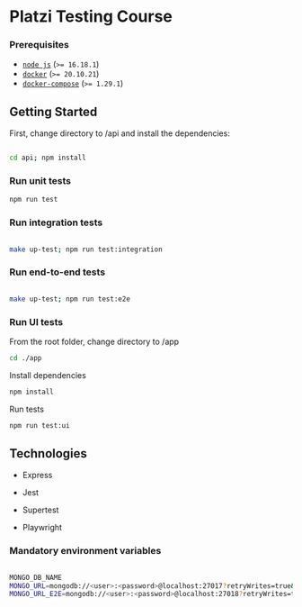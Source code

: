 # Platzi Testing Course

### Prerequisites

- [`node js`](https://nodejs.org/en/) (`>= 16.18.1`)
- [`docker`](https://www.docker.com/) (`>= 20.10.21`)
- [`docker-compose`](https://docs.docker.com/compose/) (`>= 1.29.1`)

## Getting Started

First, change directory to /api and install the dependencies:

```bash

cd api; npm install

```
### Run unit tests
```bash
npm run test
```

### Run integration tests

```bash

make up-test; npm run test:integration

```

### Run end-to-end tests

```bash

make up-test; npm run test:e2e

```

### Run UI tests
From the root folder, change directory to /app
```bash
cd ./app
```

Install dependencies
```bash
npm install
```

Run tests
```bash
npm run test:ui
```

## Technologies

- Express

- Jest

- Supertest

- Playwright

### Mandatory environment variables

```bash

MONGO_DB_NAME
MONGO_URL=mongodb://<user>:<password>@localhost:27017?retryWrites=true&writeConcern=majority
MONGO_URL_E2E=mongodb://<user>:<password>@localhost:27018?retryWrites=true&writeConcern=majority

```
